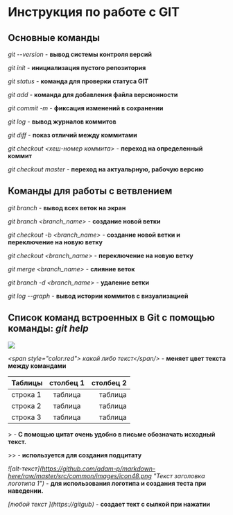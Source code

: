 # Инструкция по работе с GIT

## Основные команды

*git --version* - **вывод системы контроля версий**

*git init* - **инициализация пустого репозитория**

*git status* - **команда для проверки статуса GIT**

*git add* - **команда для добавления файла версионности**

*git commit -m<message>* - **фиксация изменений в сохранении**

*git log* - **вывод журналов коммитов**

*git diff* - **показ отличий между коммитами**

*git checkout <хеш-номер коммита>* - **переход на определенный коммит**

*git checkout master* - **переход на актуальрную, рабочую версию**

## Команды для работы с ветвлением

*git branch* - **вывод всех веток на экран**

*git branch <branch_name>* - **создание новой ветки**

*git checkout -b <branch_name>* - **создание новой ветки и переключение на новую ветку**

*git checkout <branch_name>* - **переключение на новую ветку**

*git merge <branch_name>* - **слияние веток**

*git branch -d <branch_name>* - **удаление ветки**

*git log --graph* - **вывод истории коммитов с визуализацией**


## Список команд встроенных в Git с помощью команды: *git help* 
![](git_help.bmp)

*<span style="color:red"\> какой либо текст</span/>* - **меняет цвет текста между командами**

| Таблицы        | столбец 1           | столбец 2 |
| ---------------|:------------------:| -----:|
| строка   1     | таблица            |  таблица   |
| строка  2      | таблица          | таблица   |
| строка 3       | таблица         |   таблица  | 
\> -  **С помощью цитат очень удобно в письме обозначать исходный текст.**

\>> - **используется для создания подцитату**
  
*![alt-текст]\(https://github.com/adam-p/markdown-here/raw/master/src/common/images/icon48.png "Текст заголовка логотипа 1")* - **для использования логотипа и создания теста при наведении.**

*[любой текст ]\(https://gitgub)* - **создает тект с сылкой при нажатии**